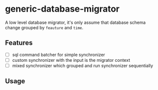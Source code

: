 # generic-database-migrator
A low level database migrator, it's only assume that database schema change grouped by `feauture` and `time`.

## Features
- [ ] sql command batcher for simple synchronizer
- [ ] custom synchronizer with the input is the migrator context
- [ ] mixed synchronizer which grouped and run synchronizer sequentially

## Usage
<todo>
